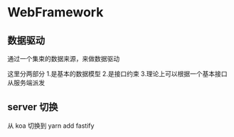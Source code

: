 # WebFramework

## 数据驱动

通过一个集束的数据来源，来做数据驱动

这里分两部分
1.是基本的数据模型
2.是接口约束
3.理论上可以根据一个基本接口从服务端派发

## server 切换

从 koa 切换到 yarn add fastify
